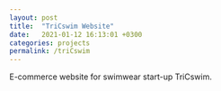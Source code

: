 ```yaml
---
layout: post
title:  "TriCswim Website"
date:   2021-01-12 16:13:01 +0300
categories: projects
permalink: /triCswim
---
```


 E-commerce website for swimwear start-up TriCswim.

 <!--- link to website --->

 <!-- images of website -->


